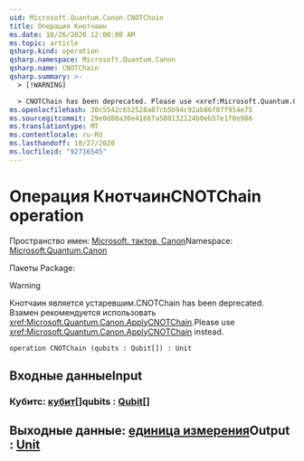 ```yaml
---
uid: Microsoft.Quantum.Canon.CNOTChain
title: Операция Кнотчаин
ms.date: 10/26/2020 12:00:00 AM
ms.topic: article
qsharp.kind: operation
qsharp.namespace: Microsoft.Quantum.Canon
qsharp.name: CNOTChain
qsharp.summary: >-
  > [!WARNING]

  > CNOTChain has been deprecated. Please use <xref:Microsoft.Quantum.Canon.ApplyCNOTChain> instead.
ms.openlocfilehash: 30c5542c652528a87cb5b94c92ab86f07f954e75
ms.sourcegitcommit: 29e0d88a30e4166fa580132124b0eb57e1f0e986
ms.translationtype: MT
ms.contentlocale: ru-RU
ms.lasthandoff: 10/27/2020
ms.locfileid: "92716545"
---
```

# <a name="cnotchain-operation"></a><span data-ttu-id="f2ca2-102">Операция Кнотчаин</span><span class="sxs-lookup"><span data-stu-id="f2ca2-102">CNOTChain operation</span></span>

<span data-ttu-id="f2ca2-103">Пространство имен: [Microsoft. тактов. Canon](xref:Microsoft.Quantum.Canon)</span><span class="sxs-lookup"><span data-stu-id="f2ca2-103">Namespace: [Microsoft.Quantum.Canon](xref:Microsoft.Quantum.Canon)</span></span>

<span data-ttu-id="f2ca2-104">Пакеты [](https://nuget.org/packages/)</span><span class="sxs-lookup"><span data-stu-id="f2ca2-104">Package: [](https://nuget.org/packages/)</span></span>


> [!WARNING]
> <span data-ttu-id="f2ca2-105">Кнотчаин является устаревшим.</span><span class="sxs-lookup"><span data-stu-id="f2ca2-105">CNOTChain has been deprecated.</span></span> <span data-ttu-id="f2ca2-106">Взамен рекомендуется использовать <xref:Microsoft.Quantum.Canon.ApplyCNOTChain>.</span><span class="sxs-lookup"><span data-stu-id="f2ca2-106">Please use <xref:Microsoft.Quantum.Canon.ApplyCNOTChain> instead.</span></span>



```qsharp
operation CNOTChain (qubits : Qubit[]) : Unit
```


## <a name="input"></a><span data-ttu-id="f2ca2-107">Входные данные</span><span class="sxs-lookup"><span data-stu-id="f2ca2-107">Input</span></span>

### <a name="qubits--qubit"></a><span data-ttu-id="f2ca2-108">Кубитс: [кубит](xref:microsoft.quantum.lang-ref.qubit)[]</span><span class="sxs-lookup"><span data-stu-id="f2ca2-108">qubits : [Qubit](xref:microsoft.quantum.lang-ref.qubit)[]</span></span>





## <a name="output--unit"></a><span data-ttu-id="f2ca2-109">Выходные данные: [единица измерения](xref:microsoft.quantum.lang-ref.unit)</span><span class="sxs-lookup"><span data-stu-id="f2ca2-109">Output : [Unit](xref:microsoft.quantum.lang-ref.unit)</span></span>

